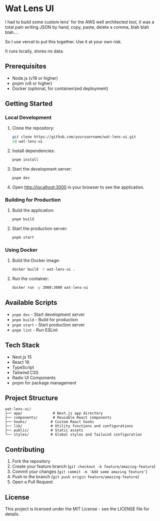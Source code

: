 # Wat Lens UI

I had to build some custom lens' for the AWS well architected tool, it was a total pain writing JSON by hand, copy, paste, delete a comma, blah blah blah....

So I use vercel to put this together. Use it at your own risk. 

It runs locally, stores no data.

## Prerequisites

- Node.js (v18 or higher)
- pnpm (v8 or higher)
- Docker (optional, for containerized deployment)

## Getting Started

### Local Development

1. Clone the repository:
   ```bash
   git clone https://github.com/yourusername/wat-lens-ui.git
   cd wat-lens-ui
   ```

2. Install dependencies:
   ```bash
   pnpm install
   ```

3. Start the development server:
   ```bash
   pnpm dev
   ```

4. Open [http://localhost:3000](http://localhost:3000) in your browser to see the application.

### Building for Production

1. Build the application:
   ```bash
   pnpm build
   ```

2. Start the production server:
   ```bash
   pnpm start
   ```

### Using Docker

1. Build the Docker image:
   ```bash
   docker build -t wat-lens-ui .
   ```

2. Run the container:
   ```bash
   docker run -p 3000:3000 wat-lens-ui
   ```

## Available Scripts

- `pnpm dev` - Start development server
- `pnpm build` - Build for production
- `pnpm start` - Start production server
- `pnpm lint` - Run ESLint

## Tech Stack

- Next.js 15
- React 19
- TypeScript
- Tailwind CSS
- Radix UI Components
- pnpm for package management

## Project Structure

```
wat-lens-ui/
├── app/              # Next.js app directory
├── components/       # Reusable React components
├── hooks/           # Custom React hooks
├── lib/             # Utility functions and configurations
├── public/          # Static assets
└── styles/          # Global styles and Tailwind configuration
```

## Contributing

1. Fork the repository
2. Create your feature branch (`git checkout -b feature/amazing-feature`)
3. Commit your changes (`git commit -m 'Add some amazing feature'`)
4. Push to the branch (`git push origin feature/amazing-feature`)
5. Open a Pull Request

## License

This project is licensed under the MIT License - see the LICENSE file for details.